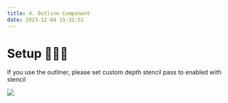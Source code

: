 ```yaml
---
title: 4. Outline Component 
date: 2023-12-04 15:32:51
---
```



# Setup 🚀🚀🚀


If you use the outliner, please set custom depth stencil pass to enabled with stencil


<img src="/unreal/undergreysky/outline-setup.png" />